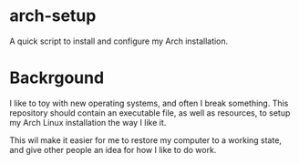 # arch-setup
A quick script to install and configure my Arch installation.

Backrgound
==========

I like to toy with new operating systems, and often I break something. 
This repository should contain an executable file, as well as resources,
to setup my Arch Linux installation the way I like it.

This wil make it easier for me to restore my computer to a working state,
and give other people an idea for how I like to do work.
